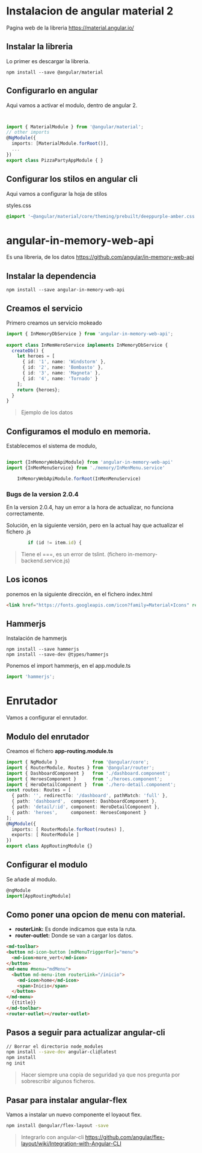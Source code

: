 # Instalacion de angular material 2

Pagina web de la libreria https://material.angular.io/

## Instalar la libreria 

Lo primer es descargar la libreria.

```
npm install --save @angular/material
```

## Configurarlo en angular 

Aqui vamos a activar el modulo, dentro de angular 2. 

``` typescript


import { MaterialModule } from '@angular/material';
// other imports 
@NgModule({
  imports: [MaterialModule.forRoot()],
  ...
})
export class PizzaPartyAppModule { }

```

## Configurar los stilos en angular cli

Aqui vamos a configurar la hoja de stilos

styles.css

```css
@import '~@angular/material/core/theming/prebuilt/deeppurple-amber.css'
```

# angular-in-memory-web-api

Es una libreria, de los datos  https://github.com/angular/in-memory-web-api

## Instalar la dependencia

```
npm install --save angular-in-memory-web-api
```

## Creamos el servicio

Primero creamos un servicio mokeado

``` typescript
import { InMemoryDbService } from 'angular-in-memory-web-api';
 
export class InMemHeroService implements InMemoryDbService {
  createDb() {
    let heroes = [
      { id: '1', name: 'Windstorm' },
      { id: '2', name: 'Bombasto' },
      { id: '3', name: 'Magneta' },
      { id: '4', name: 'Tornado' }
    ];
    return {heroes};
  }
} 
```
> Ejemplo de los datos

## Configuramos el modulo en memoria.

Establecemos el sistema de modulo, 

``` typescript

import {InMemoryWebApiModule} from 'angular-in-memory-web-api'
import {InMenMenuService} from './memory/InMenMenu.service'

    InMemoryWebApiModule.forRoot(InMenMenuService)
```

### Bugs de la version 2.0.4

En la version 2.0.4, hay un error a la hora de actualizar, no funciona correctamente.

Solución, en la siguiente versión, pero en la actual hay que actualizar el fichero .js

``` javascript
        if (id != item.id) {

```
> Tiene el ===, es un error de tslint. (fichero in-memory-backend.service.js)
## Los iconos

ponemos en la siguiente dirección, en el fichero index.html
``` html
<link href="https://fonts.googleapis.com/icon?family=Material+Icons" rel="stylesheet">
```

## Hammerjs

Instalación de hammerjs

```
npm install --save hammerjs 
npm install --save-dev @types/hammerjs
```

Ponemos el import hammerjs, en el app.module.ts

```typescript
import 'hammerjs';
```

# Enrutador

Vamos a configurar el enrutador.

## Modulo del enrutador

Creamos el fichero **app-routing.module.ts** 

``` typescript
import { NgModule }             from '@angular/core';
import { RouterModule, Routes } from '@angular/router';
import { DashboardComponent }   from './dashboard.component';
import { HeroesComponent }      from './heroes.component';
import { HeroDetailComponent }  from './hero-detail.component';
const routes: Routes = [
  { path: '', redirectTo: '/dashboard', pathMatch: 'full' },
  { path: 'dashboard',  component: DashboardComponent },
  { path: 'detail/:id', component: HeroDetailComponent },
  { path: 'heroes',     component: HeroesComponent }
];
@NgModule({
  imports: [ RouterModule.forRoot(routes) ],
  exports: [ RouterModule ]
})
export class AppRoutingModule {}
```

## Configurar el modulo

Se añade al modulo.

``` typescript
@ngModule
import[AppRoutingModule]

```

## Como poner una opcion de menu con material.

* **routerLink:** Es donde indicamos que esta la ruta.
* **router-outlet:** Donde se van a cargar los datos. 

``` html
<md-toolbar>
<button md-icon-button [mdMenuTriggerFor]="menu">
  <md-icon>more_vert</md-icon>
</button>
<md-menu #menu="mdMenu">
  <button md-menu-item routerLink="/inicio"> 
    <md-icon>home</md-icon>
    <span>Inicio</span> 
  </button>
</md-menu>
  {{title}}
</md-toolbar>
<router-outlet></router-outlet>

```

## Pasos a seguir para actualizar angular-cli

``` bash
// Borrar el directorio node_modules
npm install --save-dev angular-cli@latest
npm install
ng init
```
> Hacer siempre una copia de seguridad ya que nos pregunta por sobrescribir algunos ficheros.

## Pasar para instalar angular-flex

Vamos a instalar un nuevo componente el loyaout flex.

``` bash
npm install @angular/flex-layout -save
```
> Integrarlo con angular-cli https://github.com/angular/flex-layout/wiki/Integration-with-Angular-CLI

